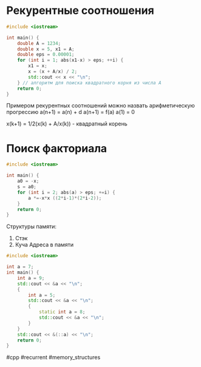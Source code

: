 # Рекурентные соотношения 
```cpp
#include <iostream>

int main() {
	double A = 1234;
	double x = 5, x1 = A;
	double eps = 0.00001;
	for (int i = 1; abs(x1-x) > eps; ++i) {
		x1 = x;
		x = (x + A/x) / 2; 
		std::cout << x << "\n";
	} // алгоритм для поиска квадратного корня из числа A
	return 0;
}
```

Примером рекурентных соотношений можно назвать арифметическую прогрессию
a(n+1) = a(n) + d
a(n+1) = f(a)
a(1) = 0

x(k+1) = 1/2(x(k) + A/x(k)) - квадратный корень
# Поиск факториала
```cpp
#include <iostream>

int main() {
	a0 = -x;
	s = a0;
	for (int i = 2; abs(a) > eps; +=i) {
		a *=-x*x ((2*i-1)*(2*i-2));
	}
	return 0;
}
```
Структуры памяти:
1. Стэк
2. Куча
Адреса в памяти
```cpp
#include <iostream>

int a = 7;
int main() {
	int a = 9;
	std::cout << &a << "\n";
	{
		int a = 5;
		std::cout << &a << "\n";
		{
			static int a = 8;
			std::cout << &a << "\n";
		}
	}
	std::cout << &(::a) << "\n";
	return 0;
}
```
#cpp #recurrent #memory_structures